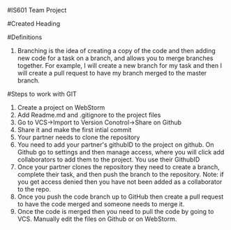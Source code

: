#IS601 Team Project

#Created Heading

#Definitions 

1. Branching is the idea of creating a copy of the code and then adding new code for a task on a branch, and allows you to merge branches together. For example, I will create a new branch for my task and then I will create a pull request to have my branch merged to the master branch.

#Steps to work with GIT

1. Create a project on WebStorm
2. Add Readme.md and .gitignore to the project files
3. Go to VCS->Import to Version Conotrol->Share on Github
4. Share it and make the first intial commit
5. Your partner needs to clone the repository
6. You need to add your partner's githubID to the project on github. On Github go to settings and then manage access, where you will click add collaborators to add them to the project. You use their GithubID
7. Once your partner clones the repository they need to create a branch, complete their task, and then push the branch to the repository. Note: if you get access denied then you have not been added as a collaborator to the repo.
8. Once you push the code branch up to GitHub then create a pull request to have the code merged and someone needs to merge it.
9. Once the code is merged then you need to pull the code by going to VCS. Manually edit the files on Github or on WebStorm.